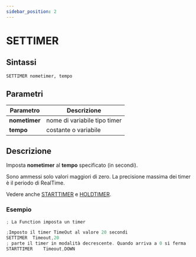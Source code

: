 ```yaml
---
sidebar_position: 2
---
```


# SETTIMER

## Sintassi

  ```
  SETTIMER nometimer, tempo
  ```

## Parametri
|Parametro                | Descrizione                                 |                
|-------------------------|---------------------------------------------|
| **nometimer**           | nome di variabile tipo timer                |  
| **tempo**               | costante o variabile                        |               

## Descrizione
Imposta **nometimer** al **tempo** specificato (in secondi).

Sono ammessi solo valori maggiori di zero. La precisione massima dei timer è il periodo di RealTime.

Vedere anche [STARTTIMER](STARTTIMER.md) e [HOLDTIMER](HOLDTIMER.md).

### Esempio
  ```c {4} showLineNumbers
  ; La Function imposta un timer 
  
  ;Imposto il timer TimeOut al valore 20 secondi
  SETTIMER	Timeout,20
  ; parte il timer in modalità decrescente. Quando arriva a 0 si ferma
  STARTTIMER	Timeout,DOWN
  ```
